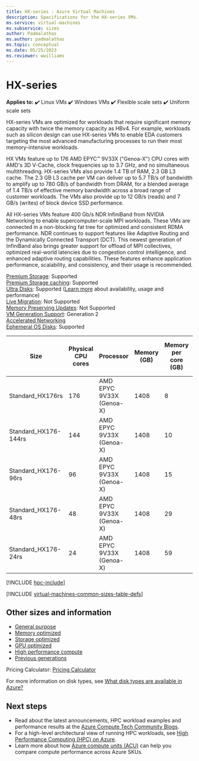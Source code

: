 ```yaml
---
title: HX-series - Azure Virtual Machines
description: Specifications for the HX-series VMs.
ms.service: virtual-machines
ms.subservice: sizes
author: Padmalathas
ms.author: padmalathas
ms.topic: conceptual
ms.date: 05/25/2023
ms.reviewer: wwilliams
---
```


# HX-series

**Applies to:** :heavy_check_mark: Linux VMs :heavy_check_mark: Windows VMs :heavy_check_mark: Flexible scale sets :heavy_check_mark: Uniform scale sets

HX-series VMs are optimized for workloads that require significant memory capacity with twice the memory capacity as HBv4. For example, workloads such as silicon design can use HX-series VMs to enable EDA customers targeting the most advanced manufacturing processes to run their most memory-intensive workloads. 

HX VMs feature up to 176 AMD EPYC™ 9V33X ("Genoa-X") CPU cores with AMD's 3D V-Cache, clock frequencies up to 3.7 GHz, and no simultaneous multithreading. HX-series VMs also provide 1.4 TB of RAM, 2.3 GB L3 cache. The 2.3 GB L3 cache per VM can deliver up to 5.7 TB/s of bandwidth to amplify up to 780 GB/s of bandwidth from DRAM, for a blended average of 1.4 TB/s of effective memory bandwidth across a broad range of customer workloads. The VMs also provide up to 12 GB/s (reads) and 7 GB/s (writes) of block device SSD performance. 

All HX-series VMs feature 400 Gb/s NDR InfiniBand from NVIDIA Networking to enable supercomputer-scale MPI workloads. These VMs are connected in a non-blocking fat tree for optimized and consistent RDMA performance. NDR continues to support features like Adaptive Routing and the Dynamically Connected Transport (DCT). This newest generation of InfiniBand also brings greater support for offload of MPI collectives, optimized real-world latencies due to congestion control intelligence, and enhanced adaptive routing capabilities. These features enhance application performance, scalability, and consistency, and their usage is recommended.  

[Premium Storage](premium-storage-performance.md): Supported\
[Premium Storage caching](premium-storage-performance.md): Supported\
[Ultra Disks](disks-types.md#ultra-disks): Supported ([Learn more](https://techcommunity.microsoft.com/t5/azure-compute/ultra-disk-storage-for-hpc-and-gpu-vms/ba-p/2189312) about availability, usage and performance)\
[Live Migration](maintenance-and-updates.md): Not Supported\
[Memory Preserving Updates](maintenance-and-updates.md): Not Supported\
[VM Generation Support](generation-2.md): Generation 2\
[Accelerated Networking](../virtual-network/create-vm-accelerated-networking-cli.md)\
[Ephemeral OS Disks](ephemeral-os-disks.md): Supported
<br>

|Size |Physical CPU cores |Processor |Memory (GB) |Memory per core (GB) |Memory bandwidth (GB/s) |Base CPU frequency (GHz) |Single-core frequency (GHz, peak) |RDMA performance (Gb/s) |MPI support |Temp storage (TB) |Max data disks |Max Ethernet vNICs |
|----|----|----|----|----|----|----|----|----|----|----|----|----|
|Standard_HX176rs    |176 |AMD EPYC 9V33X (Genoa-X) |1408 |8 |780 |2.4 |3.7 |400 |All |2 * 1.8 |32 |8 |
|Standard_HX176-144rs|144 |AMD EPYC 9V33X (Genoa-X) |1408 |10|780 |2.4 |3.7 |400 |All |2 * 1.8 |32 |8 |
|Standard_HX176-96rs |96  |AMD EPYC 9V33X (Genoa-X) |1408 |15|780 |2.4 |3.7 |400 |All |2 * 1.8 |32 |8 |
|Standard_HX176-48rs |48  |AMD EPYC 9V33X (Genoa-X) |1408 |29|780 |2.4 |3.7 |400 |All |2 * 1.8 |32 |8 |
|Standard_HX176-24rs |24  |AMD EPYC 9V33X (Genoa-X) |1408 |59|780 |2.4 |3.7 |400 |All |2 * 1.8 |32 |8 |


[!INCLUDE [hpc-include](./includes/hpc-include.md)]

[!INCLUDE [virtual-machines-common-sizes-table-defs](../../includes/virtual-machines-common-sizes-table-defs.md)]


## Other sizes and information

- [General purpose](sizes-general.md)
- [Memory optimized](sizes-memory.md)
- [Storage optimized](sizes-storage.md)
- [GPU optimized](sizes-gpu.md)
- [High performance compute](sizes-hpc.md)
- [Previous generations](sizes-previous-gen.md)

Pricing Calculator: [Pricing Calculator](https://azure.microsoft.com/pricing/calculator/)

For more information on disk types, see [What disk types are available in Azure?](disks-types.md)


## Next steps

- Read about the latest announcements, HPC workload examples and performance results at the [Azure Compute Tech Community Blogs](https://techcommunity.microsoft.com/t5/azure-compute/bg-p/AzureCompute).
- For a high-level architectural view of running HPC workloads, see [High Performance Computing (HPC) on Azure](/azure/architecture/topics/high-performance-computing/).
- Learn more about how [Azure compute units (ACU)](acu.md) can help you compare compute performance across Azure SKUs.
